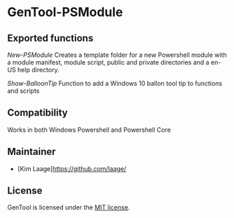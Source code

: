 ﻿# GenTool-PSModule

## Exported functions

_New-PSModule_
Creates a template folder for a new Powershell module with a module manifest,
module script, public and private directories and a en-US help directory.

_Show-BalloonTip_
Function to add a Windows 10 ballon tool tip to functions and scripts

## Compatibility

Works in both Windows Powershell and Powershell Core

## Maintainer

- [Kim Laage]<https://github.com/laage/>

## License

GenTool is licensed under the [MIT license][].

[MIT license]: https://github.com/laage/GenTool-PSModule/blob/master/LICENSE.txt
